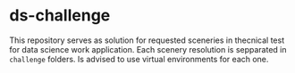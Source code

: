 # ds-challenge

This repository serves as solution for requested sceneries in thecnical test for data science work application. Each scenery resolution is sepparated in `challenge` folders. Is advised to use virtual environments for each one.